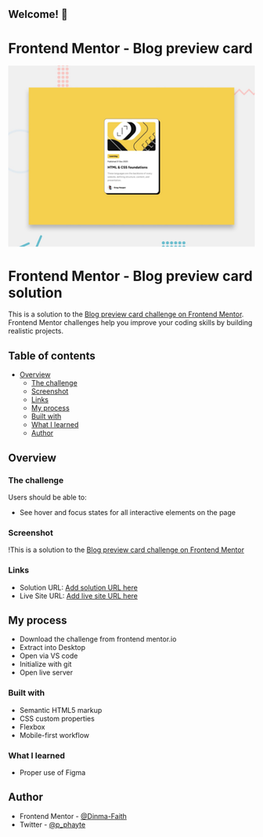 ## Welcome! 👋

# Frontend Mentor - Blog preview card

![Design preview for the Blog preview card coding challenge](./preview.jpg)


# Frontend Mentor - Blog preview card solution

This is a solution to the [Blog preview card challenge on Frontend Mentor](https://www.frontendmentor.io/challenges/blog-preview-card-ckPaj01IcS). Frontend Mentor challenges help you improve your coding skills by building realistic projects. 

## Table of contents

- [Overview](#overview)
  - [The challenge](#the-challenge)
  - [Screenshot](#screenshot)
  - [Links](#links)
  - [My process](#my-process)
  - [Built with](#built-with)
  - [What I learned](#what-i-learned)
  - [Author](#author)
    
## Overview

### The challenge

Users should be able to:

- See hover and focus states for all interactive elements on the page

### Screenshot

!This is a solution to the [Blog preview card challenge on Frontend Mentor](./assets/images/Blog_preview_card_solution.png)

### Links
- Solution URL: [Add solution URL here](https://github.com/Dinma-Faith/blog-preview-card-main)
- Live Site URL: [Add live site URL here](https://dinma-faith.github.io/blog-preview-card-main/)

## My process
- Download the challenge from frontend mentor.io
- Extract into Desktop
- Open via VS code
- Initialize with git
- Open live server

### Built with

- Semantic HTML5 markup
- CSS custom properties
- Flexbox
- Mobile-first workflow

### What I learned

- Proper use of Figma


## Author

- Frontend Mentor - [@Dinma-Faith](https://www.frontendmentor.io/profile/Dinma-Faith)
- Twitter - [@p_phayte](https://x.com/p_phayte)
